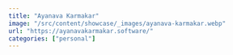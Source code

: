 ```yaml
---
title: "Ayanava Karmakar"
image: "/src/content/showcase/_images/ayanava-karmakar.webp"
url: "https://ayanavakarmakar.software/"
categories: ["personal"]
---
```

